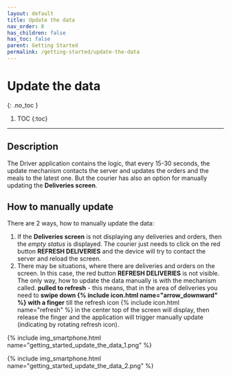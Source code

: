 ```yaml
---
layout: default
title: Update the data
nav_order: 8
has_children: false
has_toc: false
parent: Getting Started
permalink: /getting-started/update-the-data
---
```


# Update the data
{: .no_toc }

1. TOC
{:toc}

---

## Description
The Driver application contains the logic, that every 15-30 seconds, the update mechanism contacts the server and updates the orders and the meals to the latest one. But the courier has also an option for manually updating the **Deliveries screen**.

## How to manually update
There are 2 ways, how to manually update the data:
1. If the **Deliveries screen** is not displaying any deliveries and orders, then the _empty status_ is displayed. The courier just needs to click on the red button <span class="text-red-200">**REFRESH DELIVERIES**</span> and the device will try to contact the server and reload the screen.
2. There may be situations, where there are deliveries and orders on the screen. In this case, the red button <span class="text-red-200">**REFRESH DELIVERIES**</span> is not visible. The only way, how to update the data manually is with the mechanism called. **pulled to refresh** - this means, that in the area of deliveries you need to **swipe down {% include icon.html name="arrow_downward" %} with a finger** till the refresh icon <span class="text-orange-200">{% include icon.html name="refresh" %}</span> in the center top of the screen will display, then release the finger and the application will trigger manually update (indicating by rotating refresh icon).

{% include img_smartphone.html name="getting_started_update_the_data_1.png" %}

{% include img_smartphone.html name="getting_started_update_the_data_2.png" %}